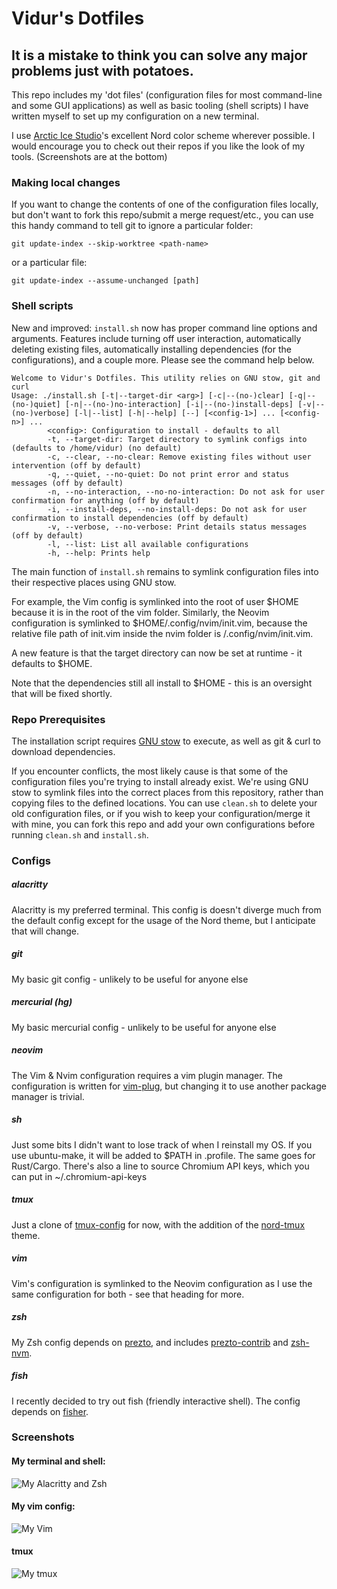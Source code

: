 # Vidur's Dotfiles

##  It is a mistake to think you can solve any major problems just with potatoes.

This repo includes my 'dot files' (configuration files for most command-line 
and some GUI applications) as well as basic tooling (shell scripts) I have 
written myself to set up my configuration on a new terminal.

I use [Arctic Ice Studio](https://github.com/arcticicestudio)'s excellent Nord 
color scheme wherever possible. I would encourage you to check out their repos 
if you like the look of my tools. (Screenshots are at the bottom)

### Making local changes

If you want to change the contents of one of the configuration files locally, but don't
want to fork this repo/submit a merge request/etc., you can use this handy command to tell
git to ignore a particular folder:

`git update-index --skip-worktree <path-name>`

or a particular file:

`git update-index --assume-unchanged [path]`

### Shell scripts

New and improved: `install.sh` now has proper command line options and arguments.
Features include turning off user interaction, automatically deleting existing files,
automatically installing dependencies (for the configurations), and a couple more.
Please see the command help below.

```
Welcome to Vidur's Dotfiles. This utility relies on GNU stow, git and curl
Usage: ./install.sh [-t|--target-dir <arg>] [-c|--(no-)clear] [-q|--(no-)quiet] [-n|--(no-)no-interaction] [-i|--(no-)install-deps] [-v|--(no-)verbose] [-l|--list] [-h|--help] [--] [<config-1>] ... [<config-n>] ...
        <config>: Configuration to install - defaults to all
        -t, --target-dir: Target directory to symlink configs into (defaults to /home/vidur) (no default)
        -c, --clear, --no-clear: Remove existing files without user intervention (off by default)
        -q, --quiet, --no-quiet: Do not print error and status messages (off by default)
        -n, --no-interaction, --no-no-interaction: Do not ask for user confirmation for anything (off by default)
        -i, --install-deps, --no-install-deps: Do not ask for user confirmation to install dependencies (off by default)
        -v, --verbose, --no-verbose: Print details status messages (off by default)
        -l, --list: List all available configurations
        -h, --help: Prints help
```

The main function of `install.sh` remains to symlink configuration files into their
respective places using GNU stow. 

For example, the Vim config is symlinked into the root of user $HOME because it is in the root of the vim folder. Similarly, the Neovim configuration is symlinked to $HOME/.config/nvim/init.vim, because the relative file path of init.vim inside the nvim folder is /.config/nvim/init.vim.

A new feature is that the target directory can now be set at runtime - it defaults to $HOME.

Note that the dependencies still all install to $HOME - this is an oversight that will be fixed shortly.

### Repo Prerequisites
The installation script requires [GNU stow](https://www.gnu.org/software/stow/) 
to execute, as well as git & curl to download dependencies.

If you encounter conflicts, the most likely cause is that some of the 
configuration files you're trying to install already exist. We're using GNU stow 
to symlink files into the correct places from this repository, rather than 
copying files to the defined locations. You can use `clean.sh` to delete your
old configuration files, or if you wish to keep your configuration/merge it with
mine, you can fork this repo and add your own configurations before running
`clean.sh` and `install.sh`.


### Configs


##### alacritty
Alacritty is my preferred terminal. This config is doesn't diverge much from the
default config except for the usage of the Nord theme, but I anticipate that
will change.

##### git
My basic git config - unlikely to be useful for anyone else

##### mercurial (hg)
My basic mercurial config - unlikely to be useful for anyone else

##### neovim
The Vim & Nvim configuration requires a vim plugin manager. The configuration is 
written for [vim-plug](https://github.com/junegunn/vim-plug), but changing it to
use another package manager is trivial.

##### sh
Just some bits I didn't want to lose track of when I reinstall my OS.
If you use ubuntu-make, it will be added to $PATH in .profile. 
The same goes for Rust/Cargo. There's also a line to source Chromium API keys,
which you can put in ~/.chromium-api-keys

##### tmux
Just a clone of [tmux-config](https://github.com/samoshkin/tmux-config) for now,
with the addition of the [nord-tmux](https://github.com/arcticicestudio/nord-tmux) theme.

##### vim
Vim's configuration is symlinked to the Neovim configuration as I use the same
configuration for both - see that heading for more.

##### zsh
My Zsh config depends on [prezto](https://github.com/sorin-ionescu/prezto), and includes
[prezto-contrib](https://github.com/belak/prezto-contrib) and
[zsh-nvm](https://github.com/lukechilds/zsh-nvm).

##### fish
I recently decided to try out fish (friendly interactive shell). The config depends
on [fisher](https://github.com/jorgebucaran/fisher). 


### Screenshots
#### My terminal and shell:
![My Alacritty and Zsh](https://i.imgur.com/yKXMMkL.png)
#### My vim config:
![My Vim](https://i.imgur.com/6Gmr2IO.png)
#### tmux
![My tmux](https://i.imgur.com/1jlNJBu.png)


